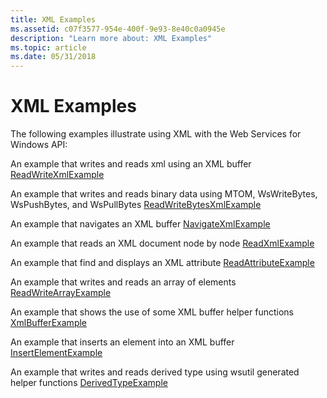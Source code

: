 ```yaml
---
title: XML Examples
ms.assetid: c07f3577-954e-400f-9e93-8e40c0a0945e
description: "Learn more about: XML Examples"
ms.topic: article
ms.date: 05/31/2018
---
```


# XML Examples

The following examples illustrate using XML with the Web Services for Windows API:

An example that writes and reads xml using an XML buffer [ReadWriteXmlExample](readwritexmlexample.md)

An example that writes and reads binary data using MTOM, WsWriteBytes, WsPushBytes, and WsPullBytes [ReadWriteBytesXmlExample](readwritebytesxmlexample.md)

An example that navigates an XML buffer [NavigateXmlExample](navigatexmlexample.md)

An example that reads an XML document node by node [ReadXmlExample](readxmlexample.md)

An example that find and displays an XML attribute [ReadAttributeExample](readattributeexample.md)

An example that writes and reads an array of elements [ReadWriteArrayExample](readwritearrayexample.md)

An example that shows the use of some XML buffer helper functions [XmlBufferExample](xmlbufferexample.md)

An example that inserts an element into an XML buffer [InsertElementExample](insertelementexample.md)

An example that writes and reads derived type using wsutil generated helper functions [DerivedTypeExample](derivedtypeexample.md)

 

 




